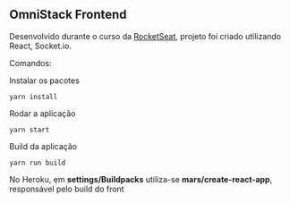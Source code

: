 ## OmniStack Frontend

Desenvolvido durante o curso da [RocketSeat](https://rocketseat.com.br/),
projeto foi criado utilizando React, Socket.io.

Comandos:

Instalar os pacotes

``
yarn install
``

Rodar a aplicação

``
yarn start
``

Build da aplicação

``
yarn run build
``

No Heroku, em **settings/Buildpacks** utiliza-se
**mars/create-react-app**, responsável pelo build do front
